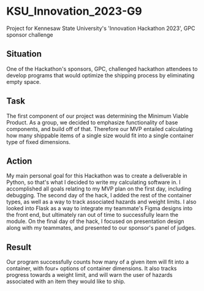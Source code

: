 # KSU_Innovation_2023-G9
Project for Kennesaw State University's 'Innovation Hackathon 2023', GPC sponsor challenge

## Situation
One of the Hackathon's sponsors, GPC, challenged hackathon attendees to develop programs that would optimize the shipping process by eliminating empty space. 

## Task
The first component of our project was determining the Minimum Viable Product. As a group, we decided to emphasize functionality of base components, and build off of that. Therefore our MVP entailed calculating how many shippable items of a single size would fit into a single container type of fixed dimensions.

## Action
My main personal goal for this Hackathon was to create a deliverable in Python, so that's what I decided to write my calculating software in. I accomplished all goals relating to my MVP plan on the first day, including debugging.
The second day of the hack, I added the rest of the container types, as well as a way to track associated hazards and weight limits. I also looked into Flask as a way to integrate my teammate's Figma designs into the front end, but ultimately ran out of time to successfully learn the module. 
On the final day of the hack, I focused on presentation design along with my teammates, and presented to our sponsor's panel of judges.

## Result
Our program successfully counts how many of a given item will fit into a container, with four+ options of container dimensions. It also tracks progress towards a weight limit, and will warn the user of hazards associated with an item they would like to ship. 
